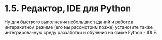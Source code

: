 # 1.5. Редактор, IDE для Python

<!-- // TODO: В конце главы доработать и добавить это: -->

Ну для быстрого выполнения небольших заданий и работе в интеракитном режиме (его мы рассмотрим позже) установите также интегрированную среду разработки и обучения на языке Python - IDLE.
